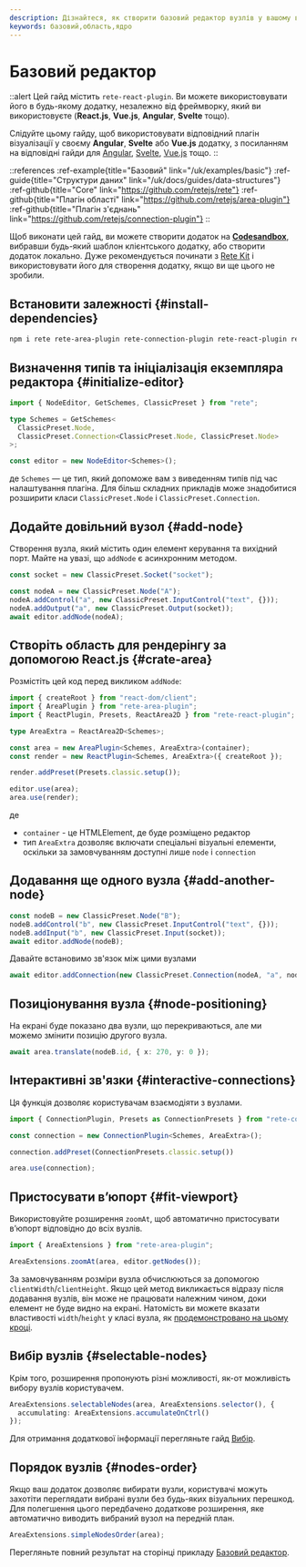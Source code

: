 ```yaml
---
description: Дізнайтеся, як створити базовий редактор вузлів у вашому веб додатуку. Цей гайд містить огляд основних плагінів та їх функціональних можливостей, а також інструкції щодо інтеграції з вашим стеком
keywords: базовий,область,ядро
---
```


# Базовий редактор

::alert
Цей гайд містить `rete-react-plugin`. Ви можете використовувати його в будь-якому додатку, незалежно від фреймворку, який ви використовуєте (**React.js**, **Vue.js**, **Angular**, **Svelte** тощо).

Слідуйте цьому гайду, щоб використовувати відповідний плагін візуалізації у своєму **Angular**, **Svelte** або **Vue.js** додатку, з посиланням на відповідні гайди для [Angular](/uk/docs/guides/renderers/angular), [Svelte](/uk/docs/guides/renderers/svelte), [Vue.js](/uk/docs/guides/renderers/vue) тощо.
::

::references
:ref-example{title="Базовий" link="/uk/examples/basic"}
:ref-guide{title="Структури даних" link="/uk/docs/guides/data-structures"}
:ref-github{title="Core" link="https://github.com/retejs/rete"}
:ref-github{title="Плагін області" link="https://github.com/retejs/area-plugin"}
:ref-github{title="Плагін з'єднань" link="https://github.com/retejs/connection-plugin"}
::

Щоб виконати цей гайд, ви можете створити додаток на **[Codesandbox](https://codesandbox.io)**, вибравши будь-який шаблон клієнтського додатку, або створити додаток локально. Дуже рекомендується починати з [Rete Kit](/uk/docs/development/rete-kit) і використовувати його для створення додатку, якщо ви ще цього не зробили.

## Встановити залежності {#install-dependencies}

```bash
npm i rete rete-area-plugin rete-connection-plugin rete-react-plugin rete-render-utils styled-components react@18 react-dom@18
```

## Визначення типів та ініціалізація екземпляра редактора {#initialize-editor}

```ts
import { NodeEditor, GetSchemes, ClassicPreset } from "rete";

type Schemes = GetSchemes<
  ClassicPreset.Node,
  ClassicPreset.Connection<ClassicPreset.Node, ClassicPreset.Node>
>;

const editor = new NodeEditor<Schemes>();
```
де `Schemes` — це тип, який допоможе вам з виведенням типів під час налаштування плагіна. Для більш складних прикладів може знадобитися розширити класи `ClassicPreset.Node` і `ClassicPreset.Connection`.

## Додайте довільний вузол {#add-node}

Створення вузла, який містить один елемент керування та вихідний порт. Майте на увазі, що `addNode` є асинхронним методом.

```ts
const socket = new ClassicPreset.Socket("socket");

const nodeA = new ClassicPreset.Node("A");
nodeA.addControl("a", new ClassicPreset.InputControl("text", {}));
nodeA.addOutput("a", new ClassicPreset.Output(socket));
await editor.addNode(nodeA);
```


## Створіть область для рендерінгу за допомогою React.js {#crate-area}

Розмістіть цей код перед викликом `addNode`:

```ts
import { createRoot } from "react-dom/client";
import { AreaPlugin } from "rete-area-plugin";
import { ReactPlugin, Presets, ReactArea2D } from "rete-react-plugin";

type AreaExtra = ReactArea2D<Schemes>;

const area = new AreaPlugin<Schemes, AreaExtra>(container);
const render = new ReactPlugin<Schemes, AreaExtra>({ createRoot });

render.addPreset(Presets.classic.setup());

editor.use(area);
area.use(render);
```
де
- `container` - це HTMLElement, де буде розміщено редактор
- тип `AreaExtra` дозволяє включати спеціальні візуальні елементи, оскільки за замовчуванням доступні лише `node` і `connection`

## Додавання ще одного вузла {#add-another-node}

```ts
const nodeB = new ClassicPreset.Node("B");
nodeB.addControl("b", new ClassicPreset.InputControl("text", {}));
nodeB.addInput("b", new ClassicPreset.Input(socket));
await editor.addNode(nodeB);
```

Давайте встановимо зв'язок між цими вузлами

```ts
await editor.addConnection(new ClassicPreset.Connection(nodeA, "a", nodeB, "b"));
```

## Позиціонування вузла {#node-positioning}

На екрані буде показано два вузли, що перекриваються, але ми можемо змінити позицію другого вузла.

```ts
await area.translate(nodeB.id, { x: 270, y: 0 });
```

## Інтерактивні зв'язки {#interactive-connections}

Ця функція дозволяє користувачам взаємодіяти з вузлами.

```ts
import { ConnectionPlugin, Presets as ConnectionPresets } from "rete-connection-plugin"

const connection = new ConnectionPlugin<Schemes, AreaExtra>();

connection.addPreset(ConnectionPresets.classic.setup())

area.use(connection);
```

## Пристосувати в’юпорт {#fit-viewport}

Використовуйте розширення `zoomAt`, щоб автоматично пристосувати в’юпорт відповідно до всіх вузлів.

```ts
import { AreaExtensions } from "rete-area-plugin";

AreaExtensions.zoomAt(area, editor.getNodes());
```

За замовчуванням розміри вузла обчислюються за допомогою `clientWidth`/`clientHeight`. Якщо цей метод викликається відразу після додавання вузлів, він може не працювати належним чином, доки елемент не буде видно на екрані. Натомість ви можете вказати властивості `width`/`height` у класі вузла, як [продемонстровано на цьому кроці](/uk/docs/guides/arrange#create-node-base).

## Вибір вузлів {#selectable-nodes}

Крім того, розширення пропонують різні можливості, як-от можливість вибору вузлів користувачем.

```ts
AreaExtensions.selectableNodes(area, AreaExtensions.selector(), {
  accumulating: AreaExtensions.accumulateOnCtrl()
});
```

Для отримання додаткової інформації перегляньте гайд [Вибір](/uk/docs/guides/selectable).

## Порядок вузлів {#nodes-order}

Якщо ваш додаток дозволяє вибирати вузли, користувачі можуть захотіти переглядати вибрані вузли без будь-яких візуальних перешкод. Для полегшення цього передбачено додаткове розширення, яке автоматично виводить вибраний вузол на передній план.

```ts
AreaExtensions.simpleNodesOrder(area);
```

Перегляньте повний результат на сторінці прикладу [Базовий редактор](/uk/examples/basic/react).
